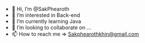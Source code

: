 - 👋 Hi, I’m @SakPhearoth
- 👀 I’m interested in Back-end
- 🌱 I’m currently learning Java
- 💞️ I’m looking to collaborate on ...
- 📫 How to reach me => Sakphearothkhin@gmail.com

<!---
SakPhearoth/SakPhearoth is a ✨ special ✨ repository because its `README.md` (this file) appears on your GitHub profile.
You can click the Preview link to take a look at your changes.
--->
